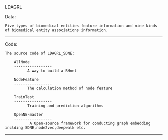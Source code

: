 LDAGRL

Data: 

    Five types of biomedical entities feature information and nine kinds of biomedical entity associations information.
-----------------------------------------------------------------------------------------------------------

Code: 

    The source code of LDAGRL_SDNE:

        AllNode
        -----------------
              A way to build a BHnet

        NodeFeature
        -----------------
              The calculation method of node feature

        TrainTest
        -----------------
              Training and prediction algorithms
          
        OpenNE-master
        -----------------
               A Open-source framework for conducting graph embedding inclding SDNE,node2vec,deepwalk etc.
    
------------------------------------------------------------------------------------------------------------




